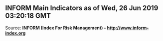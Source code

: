 ## INFORM Main Indicators as of Wed, 26 Jun 2019 03:20:18 GMT

Source: **INFORM (Index For Risk Management) - http://www.inform-index.org**